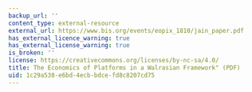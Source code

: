 ```yaml
---
backup_url: ''
content_type: external-resource
external_url: https://www.bis.org/events/eopix_1810/jain_paper.pdf
has_external_licence_warning: true
has_external_license_warning: true
is_broken: ''
license: https://creativecommons.org/licenses/by-nc-sa/4.0/
title: The Economics of Platforms in a Walrasian Framework" (PDF)
uid: 1c29a538-e6bd-4ecb-bdce-fd8c8207cd75
---
```

